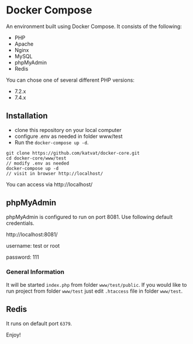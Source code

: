#  Docker Compose

An environment built using Docker Compose. It consists of the following:

* PHP
* Apache
* Nginx
* MySQL
* phpMyAdmin
* Redis

You can chose one of several different PHP versions:

* 7.2.x
* 7.4.x
 
##  Installation
 
* clone this repository on your local computer
* configure .env as needed in folder www/test
* Run the `docker-compose up -d`.

```shell
git clone https://github.com/katvat/docker-core.git
cd docker-core/www/test
// modify .env as needed
docker-compose up -d
// visit in browser http://localhost/
```
You can access via http://localhost/

## phpMyAdmin

phpMyAdmin is configured to run on port 8081. Use following default credentials.

http://localhost:8081/  

username: test  or  root

password: 111

### General Information 
It will be started `index.php` from folder `www/test/public`.
If you would like to run project from folder `www/test` just edit `.htaccess` file in folder `www/test`.

## Redis

It runs on default port `6379`.

Enjoy! 
